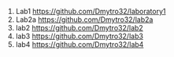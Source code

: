 1. Lab1 https://github.com/Dmytro32/laboratory1
2. Lab2a https://github.com/Dmytro32/lab2a 
3. lab2 https://github.com/Dmytro32/lab2
4. lab3 https://github.com/Dmytro32/lab3
5. lab4 https://github.com/Dmytro32/lab4